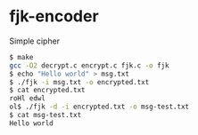fjk-encoder
===========

Simple cipher

```bash
$ make
gcc -O2 decrypt.c encrypt.c fjk.c -o fjk
$ echo "Hello world" > msg.txt
$ ./fjk -i msg.txt -o encrypted.txt
$ cat encrypted.txt 
roHl edwl
ol$ ./fjk -d -i encrypted.txt -o msg-test.txt
$ cat msg-test.txt 
Hello world
```

